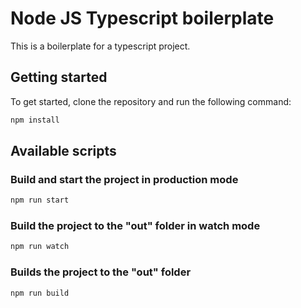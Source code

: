 # Node JS Typescript boilerplate

This is a boilerplate for a typescript project.

## Getting started

To get started, clone the repository and run the following command:

```sh
npm install
```

## Available scripts

### Build and start the project in production mode

```sh
npm run start
```

### Build the project to the "out" folder in watch mode

```sh
npm run watch
```

### Builds the project to the "out" folder

```sh
npm run build
```
